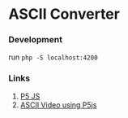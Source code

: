 # ASCII Converter

### Development

run `php -S localhost:4200`

### Links

1. [P5 JS](https://p5js.org/)
2. [ASCII Video using P5js](https://www.youtube.com/watch?v=55iwMYv8tGI)
